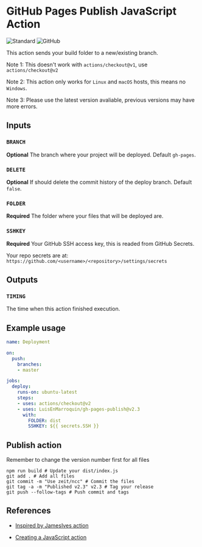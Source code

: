 # GitHub Pages Publish JavaScript Action

![Standard](https://img.shields.io/badge/code_style-standard-brightgreen.svg)
![GitHub](https://github.com/LuisEnMarroquin/gh-pages-publish/workflows/Testing/badge.svg)

This action sends your build folder to a new/existing branch.

Note 1: This doesn't work with `actions/checkout@v1`, use `actions/checkout@v2`

Note 2: This action only works for `Linux` and `macOS` hosts, this means no `Windows`.

Note 3: Please use the latest version avaliable, previous versions may have more errors.

## Inputs

### `BRANCH`

**Optional** The branch where your project will be deployed. Default `gh-pages`.

### `DELETE`

**Optional** If should delete the commit history of the deploy branch. Default `false`.

### `FOLDER`

**Required** The folder where your files that will be deployed are.

### `SSHKEY`

**Required** Your GitHub SSH access key, this is readed from GitHub Secrets.

Your repo secrets are at: `https://github.com/<username>/<repository>/settings/secrets`

## Outputs

### `TIMING`

The time when this action finished execution.

## Example usage

```yml
name: Deployment

on:
  push:
    branches:
    - master

jobs:
  deploy:
    runs-on: ubuntu-latest
    steps:
    - uses: actions/checkout@v2
    - uses: LuisEnMarroquin/gh-pages-publish@v2.3
      with:
        FOLDER: dist
        SSHKEY: ${{ secrets.SSH }}
```

## Publish action

Remember to change the version number first for all files

```shell
npm run build # Update your dist/index.js
git add . # Add all files
git commit -m "Use zeit/ncc" # Commit the files
git tag -a -m "Published v2.3" v2.3 # Tag your release
git push --follow-tags # Push commit and tags
```

## References

* [Inspired by JamesIves action](https://github.com/JamesIves/github-pages-deploy-action)

* [Creating a JavaScript action](https://docs.github.com/en/actions/creating-actions/creating-a-javascript-action)

